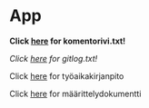 # App
**Click [here](https://github.com/maizzuu/ot-harjoitustyo/blob/master/laskarit/viikko1/komentorivi.txt) for komentorivi.txt!**  
  
*Click [here](https://github.com/maizzuu/ot-harjoitustyo/blob/master/laskarit/viikko1/gitlog.txt) for gitlog.txt!*  
  
Click [here](https://github.com/maizzuu/ot-harjoitustyo/blob/master/time_management.md) for työaikakirjanpito  
  
Click [here](https://github.com/maizzuu/ot-harjoitustyo/blob/master/dokumentaatio/requirements_specification.md) for määrittelydokumentti
